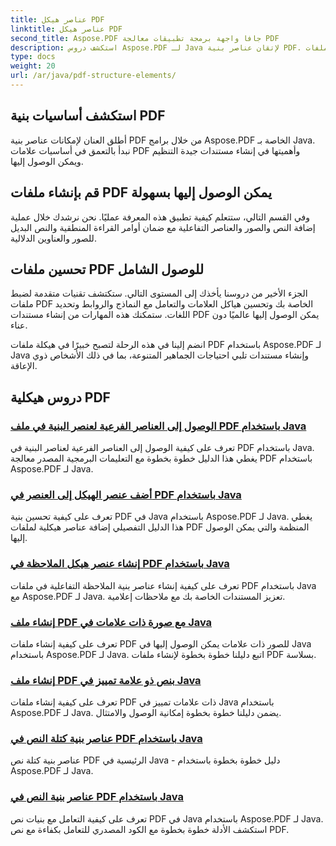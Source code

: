 ```yaml
---
title: عناصر هيكل PDF
linktitle: عناصر هيكل PDF
second_title: Aspose.PDF جافا واجهة برمجة تطبيقات معالجة PDF
description: استكشف دروس Aspose.PDF لـ Java لإتقان عناصر بنية PDF. قم بإنشاء ملفات PDF منظمة ويمكن الوصول إليها بسهولة.
type: docs
weight: 20
url: /ar/java/pdf-structure-elements/
---
```


## استكشف أساسيات بنية PDF

أطلق العنان لإمكانات عناصر بنية PDF من خلال برامج Aspose.PDF الخاصة بـ Java. نبدأ بالتعمق في أساسيات علامات PDF وأهميتها في إنشاء مستندات جيدة التنظيم ويمكن الوصول إليها. 

## قم بإنشاء ملفات PDF يمكن الوصول إليها بسهولة

وفي القسم التالي، ستتعلم كيفية تطبيق هذه المعرفة عمليًا. نحن نرشدك خلال عملية إضافة النص والصور والعناصر التفاعلية مع ضمان أوامر القراءة المنطقية والنص البديل للصور والعناوين الدلالية. 

## تحسين ملفات PDF للوصول الشامل

الجزء الأخير من دروسنا يأخذك إلى المستوى التالي. ستكتشف تقنيات متقدمة لضبط ملفات PDF الخاصة بك وتحسين هياكل العلامات والتعامل مع النماذج والروابط وتحديد اللغات. ستمكنك هذه المهارات من إنشاء مستندات PDF يمكن الوصول إليها عالميًا دون عناء.

انضم إلينا في هذه الرحلة لتصبح خبيرًا في هيكلة ملفات PDF باستخدام Aspose.PDF لـ Java وإنشاء مستندات تلبي احتياجات الجماهير المتنوعة، بما في ذلك الأشخاص ذوي الإعاقة.
## دروس هيكلية PDF
### [الوصول إلى العناصر الفرعية لعنصر البنية في ملف PDF باستخدام Java](./access-children-elements-of-structure-element-in-pdf-using-java/)
تعرف على كيفية الوصول إلى العناصر الفرعية لعناصر البنية في PDF باستخدام Java. يغطي هذا الدليل خطوة بخطوة مع التعليمات البرمجية المصدر معالجة PDF باستخدام Aspose.PDF لـ Java.
### [أضف عنصر الهيكل إلى العنصر في PDF باستخدام Java](./add-structure-element-into-element-in-pdf-using-java/)
تعرف على كيفية تحسين بنية PDF في Java باستخدام Aspose.PDF لـ Java. يغطي هذا الدليل التفصيلي إضافة عناصر هيكلية لملفات PDF المنظمة والتي يمكن الوصول إليها.
### [إنشاء عنصر هيكل الملاحظة في PDF باستخدام Java](./create-note-structure-element-in-pdf-using-java/)
تعرف على كيفية إنشاء عناصر بنية الملاحظة التفاعلية في ملفات PDF باستخدام Java مع Aspose.PDF لـ Java. تعزيز المستندات الخاصة بك مع ملاحظات إعلامية.
### [إنشاء ملف PDF مع صورة ذات علامات في Java](./create-pdf-with-tagged-image-in-java/)
تعرف على كيفية إنشاء ملفات PDF للصور ذات علامات يمكن الوصول إليها في Java باستخدام Aspose.PDF لـ Java. اتبع دليلنا خطوة بخطوة لإنشاء ملفات PDF بسلاسة.
### [إنشاء ملف PDF بنص ذو علامة تمييز في Java](./create-pdf-with-tagged-text-in-java/)
تعرف على كيفية إنشاء ملفات PDF ذات علامات تمييز في Java باستخدام Aspose.PDF لـ Java. يضمن دليلنا خطوة بخطوة إمكانية الوصول والامتثال.
### [عناصر بنية كتلة النص في PDF باستخدام Java](./text-block-structure-elements-in-pdf-using-java/)
عناصر بنية كتلة نص PDF الرئيسية في Java - دليل خطوة بخطوة باستخدام Aspose.PDF لـ Java.
### [عناصر بنية النص في PDF باستخدام Java](./text-structure-elements-in-pdf-using-java/)
تعرف على كيفية التعامل مع بنيات نص PDF في Java باستخدام Aspose.PDF لـ Java. استكشف الأدلة خطوة بخطوة مع الكود المصدري للتعامل بكفاءة مع نص PDF.